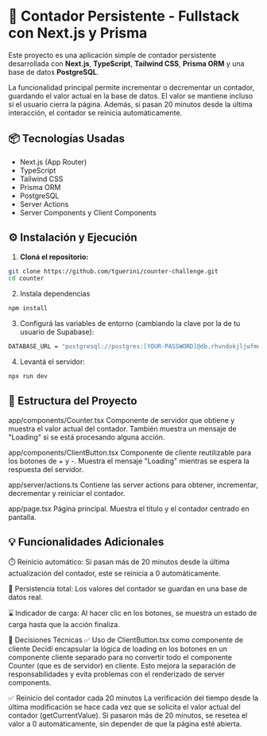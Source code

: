 # 🧮 Contador Persistente - Fullstack con Next.js y Prisma

Este proyecto es una aplicación simple de contador persistente desarrollada con **Next.js**, **TypeScript**, **Tailwind CSS**, **Prisma ORM** y una base de datos **PostgreSQL**.

La funcionalidad principal permite incrementar o decrementar un contador, guardando el valor actual en la base de datos. El valor se mantiene incluso si el usuario cierra la página. Además, si pasan 20 minutos desde la última interacción, el contador se reinicia automáticamente.


## 📦 Tecnologías Usadas

- Next.js (App Router)
- TypeScript
- Tailwind CSS
- Prisma ORM
- PostgreSQL
- Server Actions
- Server Components y Client Components

## ⚙️ Instalación y Ejecución

1. **Cloná el repositorio:**

```bash
git clone https://github.com/tguerini/counter-challenge.git
cd counter
```

2. Instala dependencias

```bash
npm install
```

3. Configurá las variables de entorno (cambiando la clave por la de tu usuario de Supabase):

```bash
DATABASE_URL = "postgresql://postgres:[YOUR-PASSWORD]@db.rhvndokjljwfmuxqlecj.supabase.co:5432/postgres"
```

4. Levantá el servidor:

```bash
npx run dev
```

## 🧠 Estructura del Proyecto
app/components/Counter.tsx
Componente de servidor que obtiene y muestra el valor actual del contador. También muestra un mensaje de "Loading" si se está procesando alguna acción.

app/components/ClientButton.tsx
Componente de cliente reutilizable para los botones de + y -. Muestra el mensaje "Loading" mientras se espera la respuesta del servidor.

app/server/actions.ts
Contiene las server actions para obtener, incrementar, decrementar y reiniciar el contador.

app/page.tsx
Página principal. Muestra el título y el contador centrado en pantalla.

## 💡 Funcionalidades Adicionales

⏱️ Reinicio automático: Si pasan más de 20 minutos desde la última actualización del contador, este se reinicia a 0 automáticamente.

🔄 Persistencia total: Los valores del contador se guardan en una base de datos real.

⌛ Indicador de carga: Al hacer clic en los botones, se muestra un estado de carga hasta que la acción finaliza.

📌 Decisiones Técnicas
✅ Uso de ClientButton.tsx como componente de cliente
Decidí encapsular la lógica de loading en los botones en un componente cliente separado para no convertir todo el componente Counter (que es de servidor) en cliente. Esto mejora la separación de responsabilidades y evita problemas con el renderizado de server components.

✅ Reinicio del contador cada 20 minutos
La verificación del tiempo desde la última modificación se hace cada vez que se solicita el valor actual del contador (getCurrentValue). Si pasaron más de 20 minutos, se resetea el valor a 0 automáticamente, sin depender de que la página esté abierta.



